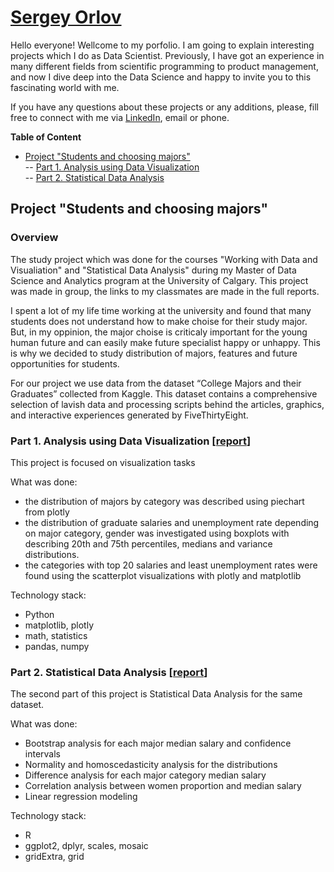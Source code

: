 # [Sergey Orlov](https://www.linkedin.com/in/orlovtsu/)


Hello everyone! Wellcome to my porfolio. I am going to explain interesting projects which I do as Data Scientist.
Previously, I have got an experience in many different fields from scientific programming to product management, and now I dive deep into the Data Science and happy to invite you to this fascinating world with me. 

If you have any questions about these projects or any additions, please, fill free to connect with me via [LinkedIn](https://www.linkedin.com/in/orlovtsu/), email or phone.


**Table of Content**
- [Project "Students and choosing majors"](#university_majors) <br />
-- [Part 1. Analysis using Data Visualization](#university_majors_visualization) <br />
-- [Part 2. Statistical Data Analysis](#university_majors_stat) <br />


## Project "Students and choosing majors" <a name="university_majors"></a>

### Overview
The study project which was done for the courses "Working with Data and Visualiation" and "Statistical Data Analysis" during my Master of Data Science and Analytics program at the University of Calgary. This project was made in group, the links to my classmates are made in the full reports. 

I spent a lot of my life time working at the university and found that many students does not understand how to make choise for their study major. But, in my oppinion, the major choise is criticaly important for the young human future and can easily make future specialist happy or unhappy. This is why we decided to study distribution of majors, features and future opportunities for students. 

For our project we use data from the dataset “College Majors and their Graduates” collected from Kaggle. This dataset contains a comprehensive selection of lavish data and processing scripts behind the articles, graphics, and interactive experiences generated by FiveThirtyEight.

### Part 1. Analysis using Data Visualization <a name="university_majors_visualization"></a> [[report](https://github.com/orlovtsu/portfolio/blob/main/university_majors/)]

This project is focused on visualization tasks

What was done:
- the distribution of majors by category was described using piechart from plotly
- the distribution of graduate salaries and unemployment rate depending on major category, gender was investigated using boxplots with describing 20th and 75th percentiles, medians and variance distributions.
- the categories with top 20 salaries and least unemployment rates were found using the scatterplot visualizations with plotly and matplotlib

Technology stack:
- Python
- matplotlib, plotly
- math, statistics
- pandas, numpy

### Part 2. Statistical Data Analysis<a name="university_majors_stat"></a> [[report](https://github.com/orlovtsu/portfolio/blob/main/university_majors_stat/)]

The second part of this project is Statistical Data Analysis for the same dataset. 

What was done:
- Bootstrap analysis for each major median salary and confidence intervals
- Normality and homoscedasticity analysis for the distributions
- Difference analysis for each major category median salary
- Correlation analysis between women proportion and median salary
- Linear regression modeling 

Technology stack:
- R
- ggplot2, dplyr, scales, mosaic
- gridExtra, grid
